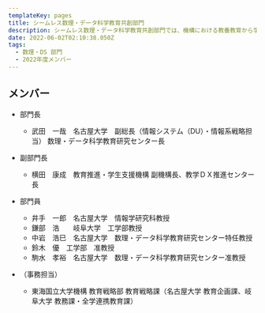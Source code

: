 ```yaml
---
templateKey: pages
title: シームレス数理・データ科学教育共創部門
description: シームレス数理・データ科学教育共創部門では、機構における教養教育から学部専門教育、大学院教育までシームレスな数理・データ科学教育を推進します。また、両大学が連係した大学院・社会人を対象としたデータサイエンティスト育成事業を実施します。
date: 2022-06-02T02:10:38.050Z
tags:
  - 数理・DS 部⾨
  - 2022年度メンバー
---
```

## メンバー

* 部門長

  * 武田　一哉　名古屋大学　副総長（情報システム（DU）・情報系戦略担当） 数理・データ科学教育研究センター長
* 副部門長

  * 横田　康成　教育推進・学生支援機構 副機構長、教学ＤＸ推進センター長
* 部門員

  * 井手　一郎　名古屋大学　情報学研究科教授
  * 鎌部　浩　　岐阜大学　工学部教授　
  * 中岩　浩巳　名古屋大学　数理・データ科学教育研究センター特任教授
  * 鈴木　優　工学部　准教授
  * 駒水　孝裕　名古屋大学　数理・データ科学教育研究センター准教授	
* （事務担当）

  * 東海国立大学機構 教育戦略部 教育戦略課（名古屋大学 教育企画課、岐阜大学 教務課・全学連携教育課）